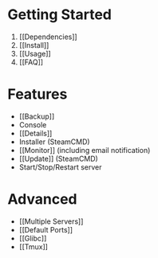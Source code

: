 # Getting Started
1. [[Dependencies]]
2. [[Install]]
3. [[Usage]]
4. [[FAQ]]

# Features
* [[Backup]]
* Console
* [[Details]]
* Installer (SteamCMD)
* [[Monitor]] (including email notification)
* [[Update]] (SteamCMD)
* Start/Stop/Restart server

# Advanced
* [[Multiple Servers]]
* [[Default Ports]]
* [[Glibc]]
* [[Tmux]]